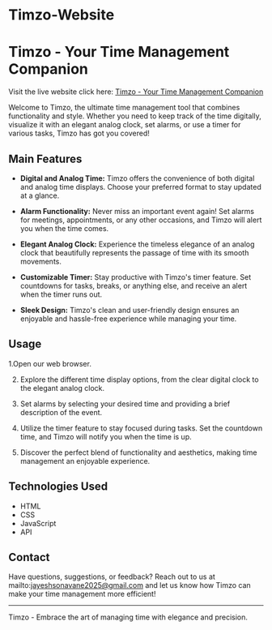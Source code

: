 # Timzo-Website
 # Timzo - Your Time Management Companion
  Visit the live website click here: [Timzo - Your Time Management Companion](https://timzowebsitejay.netlify.app/)

Welcome to Timzo, the ultimate time management tool that combines functionality and style. Whether you need to keep track of the time digitally, visualize it with an elegant analog clock, set alarms, or use a timer for various tasks, Timzo has got you covered!

## Main Features

- **Digital and Analog Time:** Timzo offers the convenience of both digital and analog time displays. Choose your preferred format to stay updated at a glance.

- **Alarm Functionality:** Never miss an important event again! Set alarms for meetings, appointments, or any other occasions, and Timzo will alert you when the time comes.

- **Elegant Analog Clock:** Experience the timeless elegance of an analog clock that beautifully represents the passage of time with its smooth movements.

- **Customizable Timer:** Stay productive with Timzo's timer feature. Set countdowns for tasks, breaks, or anything else, and receive an alert when the timer runs out.

- **Sleek Design:** Timzo's clean and user-friendly design ensures an enjoyable and hassle-free experience while managing your time.

## Usage

1.Open our web browser.

2. Explore the different time display options, from the clear digital clock to the elegant analog clock.

3. Set alarms by selecting your desired time and providing a brief description of the event.

4. Utilize the timer feature to stay focused during tasks. Set the countdown time, and Timzo will notify you when the time is up.

5. Discover the perfect blend of functionality and aesthetics, making time management an enjoyable experience.

## Technologies Used

- HTML
- CSS
- JavaScript
- API

## Contact

Have questions, suggestions, or feedback? Reach out to us at mailto:jayeshsonavane2025@gmail.com and let us know how Timzo can make your time management more efficient!

---

Timzo - Embrace the art of managing time with elegance and precision. 
